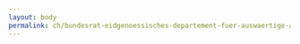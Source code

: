 ```yaml
---
layout: body
permalink: ch/bundesrat-eidgenoessisches-departement-fuer-auswaertige-angelegenheiten-generalsekretariat-eda-chancengleichheit-eda/
---
```


